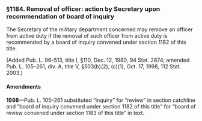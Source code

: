 ### §1184. Removal of officer: action by Secretary upon recommendation of board of inquiry ###

The Secretary of the military department concerned may remove an officer from active duty if the removal of such officer from active duty is recommended by a board of inquiry convened under section 1182 of this title.

(Added Pub. L. 96–513, title I, §110, Dec. 12, 1980, 94 Stat. 2874; amended Pub. L. 105–261, div. A, title V, §503(b)(2), (c)(1), Oct. 17, 1998, 112 Stat. 2003.)

#### Amendments ####

**1998**—Pub. L. 105–261 substituted “inquiry” for “review” in section catchline and “board of inquiry convened under section 1182 of this title” for “board of review convened under section 1183 of this title” in text.